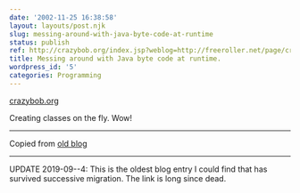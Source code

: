 ```yaml
---
date: '2002-11-25 16:38:58'
layout: layouts/post.njk
slug: messing-around-with-java-byte-code-at-runtime
status: publish
ref: http://crazybob.org/index.jsp?weblog=http://freeroller.net/page/crazyboblee/20021117
title: Messing around with Java byte code at runtime.
wordpress_id: '5'
categories: Programming
---
```


[crazybob.org](http://crazybob.org/index.jsp?weblog=http://freeroller.net/page/crazyboblee/20021117)


Creating classes on the fly.  Wow!


* * *


Copied from [old blog](http://web.archive.org/web/20030716195749/http://www.obrain.com/Eamonn/archives/000006.html)

* * *

UPDATE 2019-09--4: This is the oldest blog entry I could find that has survived successive migration. The link is long since dead.
